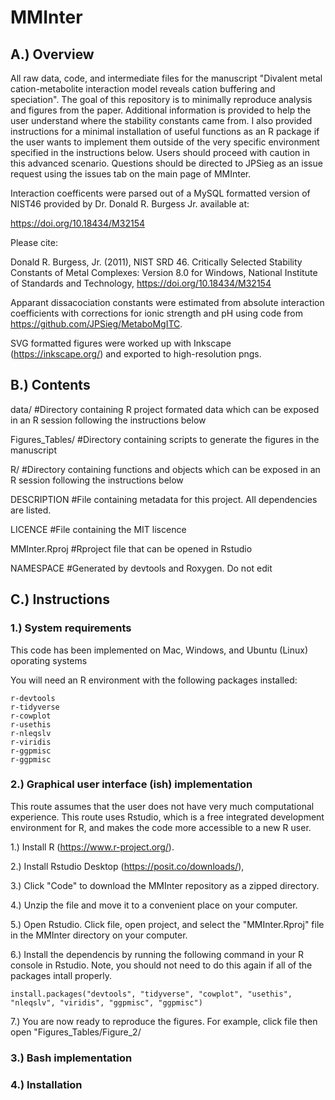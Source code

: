 # MMInter

## A.) Overview

All raw data, code, and intermediate files for the manuscript "Divalent metal cation-metabolite interaction model reveals cation buffering and speciation". The goal of this repository is to minimally reproduce analysis and figures from the paper. Additional information is provided to help the user understand where the stability constants came from. I also provided instructions for a minimal installation of useful functions as an R package if the user wants to implement them outside of the very specific environment specified in the instructions below. Users should proceed with caution in this advanced scenario. Questions should be directed to JPSieg as an issue request using the issues tab on the main page of MMInter.

Interaction coefficents were parsed out of a MySQL formatted version of NIST46 provided by Dr. Donald R. Burgess Jr. available at:

https://doi.org/10.18434/M32154

Please cite:

Donald R. Burgess, Jr. (2011), NIST SRD 46. Critically Selected Stability Constants of Metal Complexes: Version 8.0 for Windows, National Institute of Standards and Technology, https://doi.org/10.18434/M32154

Apparant dissacociation constants were estimated from absolute interaction coefficients with corrections for ionic strength and pH using code from https://github.com/JPSieg/MetaboMgITC.

SVG formatted figures were worked up with Inkscape (https://inkscape.org/) and exported to high-resolution pngs.

## B.) Contents

data/ #Directory containing R project formated data which can be exposed in an R session following the instructions below 

Figures_Tables/ #Directory containing scripts to generate the figures in the manuscript

R/ #Directory containing functions and objects which can be exposed in an R session following the instructions below

DESCRIPTION #File containing metadata for this project. All dependencies are listed.

LICENCE #File containing the MIT liscence

MMInter.Rproj #Rproject file that can be opened in Rstudio

NAMESPACE #Generated by devtools and Roxygen. Do not edit

## C.) Instructions

### 1.) System requirements

This code has been implemented on Mac, Windows, and Ubuntu (Linux) oporating systems

You will need an R environment with the following packages installed:

    r-devtools
    r-tidyverse
    r-cowplot
    r-usethis
    r-nleqslv
    r-viridis
    r-ggpmisc
    r-ggpmisc

### 2.) Graphical user interface (ish) implementation

This route assumes that the user does not have very much computational experience. This route uses Rstudio, which is a free integrated development environment for R, and makes the code more accessible to a new R user.

1.) Install R (https://www.r-project.org/). 

2.) Install Rstudio Desktop (https://posit.co/downloads/),

3.) Click "Code" to download the MMInter repository as a zipped directory.

4.) Unzip the file and move it to a convenient place on your computer.

5.) Open Rstudio. Click file, open project, and select the "MMInter.Rproj" file in the MMInter directory on your computer.

6.) Install the dependencis by running the following command in your R console in Rstudio. Note, you should not need to do this again if all of the packages intall properly.

    install.packages("devtools", "tidyverse", "cowplot", "usethis", "nleqslv", "viridis", "ggpmisc", "ggpmisc")

7.) You are now ready to reproduce the figures. For example, click file then open "Figures_Tables/Figure_2/

### 3.) Bash implementation

### 4.) Installation


